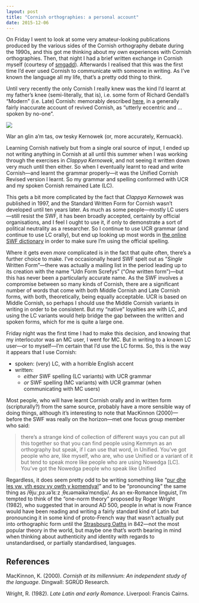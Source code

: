 ```yaml
---
layout: post
title: "Cornish orthographies: a personal account"
date: 2015-12-06
---
```


On Friday I went to look at some very amateur-looking publications produced by the various sides of the Cornish orthography debate during the 1990s, and this got me thinking about my own experiences with Cornish orthographies. Then, that night I had a brief written exchange in Cornish myself (courtesy of [smgadd](http://www.twitter.com/smgadd)). Afterwards I realised that this was the first time I’d ever used Cornish to communicate with someone in writing. As I’ve known the language all my life, that’s a pretty odd thing to think.

Until very recently the only Cornish I really knew was the kind I’d learnt at my father’s knee (semi-literally, that is), i.e. some form of Richard Gendall’s “Modern” (i.e. Late) Cornish: memorably described [here](http://www.urban75.net/forums/threads/are-the-welsh-a-conquered-people.2372/), in a generally fairly inaccurate account of revived Cornish, as “utterly eccentric and … spoken by no-one”.

![](https://78.media.tumblr.com/e97ff62a2666143aa3528eca3bad31a5/tumblr_mwdnbp9mWv1qhbg1bo1_250.png)

War an glin a’m tas, ow tesky Kernowek (or, more accurately, Kernuack).

Learning Cornish natively but from a single oral source of input, I ended up not writing anything in Cornish at all until this summer when I was working through the exercises in *Clappya Kernowek*, and not seeing it written down very much until then either. So when I eventually learnt to read and write Cornish—and learnt the grammar properly—it was the Unified Cornish Revised version I learnt. So my grammar and spelling conformed with UCR and my spoken Cornish remained Late (LC).

This gets a bit more complicated by the fact that *Clappya Kernowek* was published in 1997, and the Standard Written Form for Cornish wasn’t developed until ten years later. As much as some people—mostly LC users—still resist the SWF, it has been broadly accepted, certainly by official organisations, and I feel I ought to use it, if only to demonstrate a sort of political neutrality as a researcher. So I continue to use UCR grammar (and continue to use LC orally), but end up looking up most words in [the online SWF dictionary](http://www.cornishdictionary.org.uk/) in order to make sure I’m using the official spelling.

Where it gets even *more* complicated is in the fact that quite often, there’s a further choice to make. I’ve occasionally heard SWF spelt out as “*Single* Written Form”—there was actually a mailing list in the period leading up to its creation with the name “Udn Form Screfys” (“*One* written form”)—but this has never been a particularly accurate name. As the SWF involves a compromise between so many kinds of Cornish, there are a significant number of words that come with both Middle Cornish and Late Cornish forms, with both, theoretically, being equally acceptable. UCR is based on Middle Cornish, so perhaps I should use the Middle Cornish variants in writing in order to be consistent. But my “native” loyalties are with LC, and using the LC variants would help bridge the gap between the written and spoken forms, which for me is quite a large one.

Friday night was the first time I had to make this decision, and knowing that my interlocutor was an MC user, I went for MC. But in writing to a known LC user—or to myself—I’m certain that I’d use the LC forms. So, this is the way it appears that I use Cornish:

* spoken: (very) LC, with a horrible English accent
* written:
  * *either* SWF spelling (LC variants) with UCR grammar
  * *or* SWF spelling (MC variants) with UCR grammar (when communicating with MC users)

Most people, who will have learnt Cornish orally and in written form (scripturally?) from the same source, probably have a more sensible way of doing things, although it’s interesting to note that MacKinnon (2000)—before the SWF was really on the horizon—met one focus group member who said:

> there’s a strange kind of collection of different ways you can put all this together so that you can find people using Kemmyn as an orthography but speak, if I can use that word, in Unified. You’ve got people who are, like myself, who are, who use Unified or a variant of it but tend to speak more like people who are using Nowedga [LC]. You’ve got the Nowedga people who speak like Unified

Regardless, it does seem pretty odd to be writing something like “[pur dhe les yw, yth esov vy owth y komendya!](https://twitter.com/merryndd/status/672884859094900736)” and to be “pronouncing” the same thing as /θjuːˌpɜːɹəˈlɛːz ˌθɛɹəməikəˈmɛndjə/. As an ex-Romance linguist, I’m tempted to think of the “one-norm theory” proposed by Roger Wright (1982), who suggested that in around AD 500, people in what is now France would have been reading and writing a fairly standard kind of Latin but pronouncing it in some kind of proto-French way that wasn’t actually put into orthographic form until the [Strasbourg Oaths](https://en.wikipedia.org/wiki/Oaths_of_Strasbourg) in 842—not the most popular theory in the world, but maybe one that’s worth bearing in mind when thinking about authenticity and identity with regards to unstandardised, or partially standardised, languages.

## References

MacKinnon, K. (2000). *Cornish at its millennium: An independent study of the language*. Dingwall: SGRÙD Research.

Wright, R. (1982). *Late Latin and early Romance*. Liverpool: Francis Cairns.
